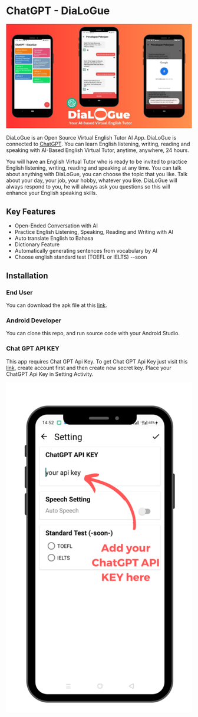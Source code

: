 # ChatGPT - DiaLoGue
![image](https://raw.githubusercontent.com/SeptiawanAjiP/ChatGPT-DiaLoGue/master/image.jpeg)

DiaLoGue is an Open Source Virtual English Tutor AI App. DiaLoGue is connected to [ChatGPT](https://chat.openai.com). You can learn English listening, writing, reading and speaking with AI-Based English Virtual Tutor, anytime, anywhere, 24 hours.

You will have an English Virtual Tutor who is ready to be invited to practice English listening, writing, reading and speaking at any time. You can talk about anything with DiaLoGue, you can choose the topic that you like. Talk about your day, your job, your hobby, whatever you like. DiaLoGue will always respond to you, he will always ask you questions so this will enhance your English speaking skills.

## Key Features

* Open-Ended Conversation with AI
* Practice English Listening, Speaking, Reading and Writing with AI
* Auto translate English to Bahasa
* Dictionary Feature
* Automatically generating sentences from vocabulary by AI
* Choose english standard test (TOEFL or IELTS) --soon


## Installation

### End User
You can download the apk file at this [link](https://drive.google.com/drive/folders/1FR6Autohj5ZyVfjYFqxG6kw86mVpwNSh?usp=sharing).

### Android Developer
You can clone this repo, and run source code with your Android Studio.

### Chat GPT API KEY
This app requires Chat GPT Api Key. To get Chat GPT Api Key just visit this [link](https://platform.openai.com/account/api-keys), create account first and then create new secret key. Place your ChatGPT Api Key in Setting Activity.

![image](https://raw.githubusercontent.com/SeptiawanAjiP/ChatGPT-DiaLoGue/master/image-demo-api-key.png)